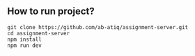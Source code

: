 ## How to run project?

```
git clone https://github.com/ab-atiq/assignment-server.git
cd assignment-server
npm install
npm run dev
```
